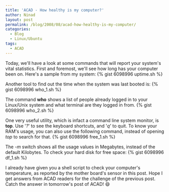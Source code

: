 ```yaml
---
title: 'ACAD - How healthy is my computer?'
author: Ninad
layout: post
permalink: /blog/2008/08/acad-how-healthy-is-my-computer/
categories:
  - Blog
  - Linux/Ubuntu
tags:
  - ACAD
---
```

Today, we'll have a look at some commands that will report your system's vital statistics. First and foremost, we'll see how long has your computer been on. Here's a sample from my system: {% gist 6098996 uptime.sh %}

Another tool to find out the time when the system was last booted is: {% gist 6098996 who_1.sh %}

The command **who** shows a list of people already logged in to your Linux/Unix system and what terminal are they logged in from. {% gist 6098996 who_2.sh %}

One very useful utility, which is infact a command line system monitor, is **top**. Use '*?*' to see the keyboard shortcuts, and '*q*' to quit. To know your RAM's usage, you can also use the following command, instead of opening *top* to search for that.  {% gist 6098996 free_1.sh %}


The *-m* switch shows all the usage values in Megabytes, instead of the default Kilobytes. To check your hard disk for free space:  {% gist 6098996 df_1.sh %}


I already have given you a shell script to check your computer's temperature, as reported by the mother board's sensor in this post. Hope I get answers from ACAD readers for the challenge of the previous post. Catch the answer in tomorrow's post of ACAD! :smile:
